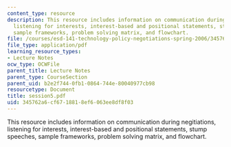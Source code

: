 ```yaml
---
content_type: resource
description: This resource includes information on communication during negitiations,
  listening for interests, interest-based and positional statements, stump speeches,
  sample frameworks, problem solving matrix, and flowchart.
file: /courses/esd-141-technology-policy-negotiations-spring-2006/345762a6cf6718818ef6063ee8df8f03_session5.pdf
file_type: application/pdf
learning_resource_types:
- Lecture Notes
ocw_type: OCWFile
parent_title: Lecture Notes
parent_type: CourseSection
parent_uid: b2e2f744-0fb1-0864-744e-80040977cb98
resourcetype: Document
title: session5.pdf
uid: 345762a6-cf67-1881-8ef6-063ee8df8f03
---
```

This resource includes information on communication during negitiations, listening for interests, interest-based and positional statements, stump speeches, sample frameworks, problem solving matrix, and flowchart.


